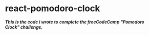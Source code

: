 # react-pomodoro-clock
*__This is the code I wrote to complete the freeCodeCamp "Pomodoro Clock" challenge.__*
